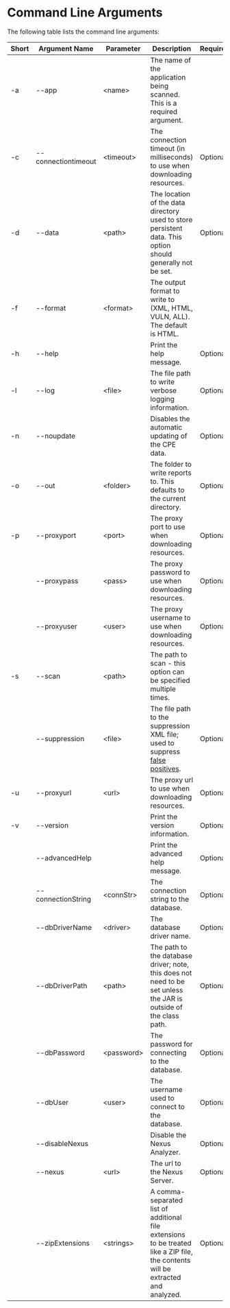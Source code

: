 Command Line Arguments
====================

The following table lists the command line arguments:

Short  | Argument Name         | Parameter   | Description | Requirement
-------|-----------------------|-------------|-------------|------------
 \-a   | \-\-app               | \<name\>    | The name of the application being scanned. This is a required argument. |
 \-c   | \-\-connectiontimeout | \<timeout\> | The connection timeout (in milliseconds) to use when downloading resources. | Optional
 \-d   | \-\-data              | \<path\>    | The location of the data directory used to store persistent data. This option should generally not be set. | Optional
 \-f   | \-\-format            | \<format\>  | The output format to write to (XML, HTML, VULN, ALL). The default is HTML. |
 \-h   | \-\-help              |             | Print the help message. | Optional
 \-l   | \-\-log               | \<file\>    | The file path to write verbose logging information. | Optional
 \-n   | \-\-noupdate          |             | Disables the automatic updating of the CPE data. | Optional
 \-o   | \-\-out               | \<folder\>  | The folder to write reports to. This defaults to the current directory. | Optional
 \-p   | \-\-proxyport         | \<port\>    | The proxy port to use when downloading resources. | Optional
       | \-\-proxypass         | \<pass\>    | The proxy password to use when downloading resources. | Optional
       | \-\-proxyuser         | \<user\>    | The proxy username to use when downloading resources. | Optional
 \-s   | \-\-scan              | \<path\>    | The path to scan \- this option can be specified multiple times. |
       | \-\-suppression       | \<file\>    | The file path to the suppression XML file; used to suppress [false positives](../suppression.html). | Optional
 \-u   | \-\-proxyurl          | \<url\>     | The proxy url to use when downloading resources. | Optional
 \-v   | \-\-version           |             | Print the version information. | Optional
       | \-\-advancedHelp      |             | Print the advanced help message. | Optional
       | \-\-connectionString  | \<connStr\> | The connection string to the database. | Optional
       | \-\-dbDriverName      | \<driver\>  | The database driver name. | Optional
       | \-\-dbDriverPath      | \<path\>    | The path to the database driver; note, this does not need to be set unless the JAR is outside of the class path. | Optional
       | \-\-dbPassword        | \<password\>| The password for connecting to the database. | Optional
       | \-\-dbUser            | \<user\>    | The username used to connect to the database. | Optional
       | \-\-disableNexus      |             | Disable the Nexus Analyzer. | Optional
       | \-\-nexus             | \<url\>     | The url to the Nexus Server. | Optional
       | \-\-zipExtensions     | \<strings\> | A comma-separated list of additional file extensions to be treated like a ZIP file, the contents will be extracted and analyzed. | Optional
